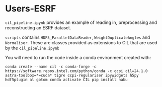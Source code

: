 # Users-ESRF

`cil_pipeline.ipynb` provides an example of reading in, preprocessing and reconstructing an ESRF dataset.

`scripts` contains `HDF5_ParallelDataReader`, `WeightDuplicateAngles` and `Normaliser`. These are classes provided as extensions to CIL that are used by the `cil_pipeline.ipynb`

You will need to run the code inside a conda environment created with:

`conda create --name cil -c conda-forge -c https://software.repos.intel.com/python/conda -c ccpi cil=24.1.0 astra-toolbox=*=cuda* tigre ccpi-regulariser ipywidgets h5py hdf5plugin al
gotom
conda activate CIL
pip install nabu
`
